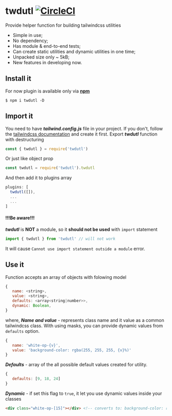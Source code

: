 # twdutl [![CircleCI](https://circleci.com/gh/NisuSan/twdutl.svg?style=shield)](https://circleci.com/gh/NisuSan/twdutl)
Provide helper function for building tailwindcss utilities

 - Simple in use;
 - No dependency;
 - Has module & end-to-end tests;
 - Can create static utilities and dynamic utilities in one time;
 - Unpacked size only ~ 5kB;
 - New features in developing now.

## Install it
For now plugin is available only via **[npm](https://www.npmjs.com/package/twdutl)**

```
$ npm i twdutl -D
```

## Import it
You need to have ***tailwind.config.js*** file in your project. If you don't, follow the [tailwindcss documentation](https://tailwindcss.com/docs/configuration) and create it first.
Export ***twdutl*** function with destructuring

```javascript
const { twdutl } = require('twdutl')
```

Or just like object prop

```javascript
const twdutl = require('twdutl').twdutl
```
  
And then add it to plugins array

```javascript
plugins: [
  twdutl([]),
  ...
  ...
]
```

#### !!!Be aware!!!
***twdutl*** is **NOT** a module, so it **should not be used** with `import` statement

```javascript
import { twdutl } from 'twdutl' // will not work
```

It will cause `Cannot use import statement outside a module` error.


## Use it

Function accepts an array of objects with folowing model

```javascript
{ 
   name: <string>,
   value: <string>,
   defaults: <array<string|number>>,
   dynamic: Boolean,
}
```

where,
***Name and value*** - represents class name and it value as a common tailwindcss class. With using masks, you can provide dynamic values from `defaults` option.

```javascript
{ 
   name: 'white-op-{v}',
   value: 'background-color: rgba(255, 255, 255, {v}%)'
}
```

***Defaults*** - array of the all possible default values created for utility. 

```javascript
{ 
   defaults: [9, 18, 24]
}
```

***Dynamic*** - if set this flag to `true`, it let you use dynamic values inside your classes

```html
<div class="white-op-[15]"></div> <!-- converts to: background-color: rgba(255, 255, 255, 15%) -->
```
